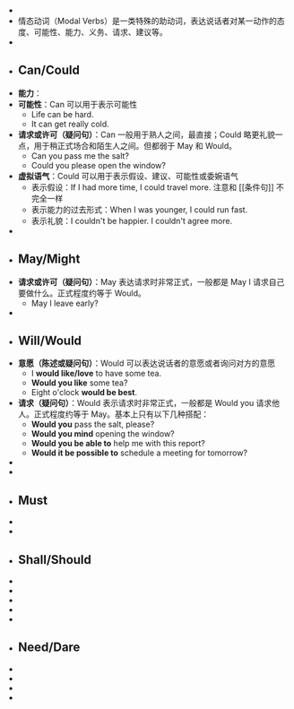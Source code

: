 -
- 情态动词（Modal Verbs）是一类特殊的助动词，表达说话者对某一动作的态度、可能性、能力、义务、请求、建议等。
-
- ## Can/Could
- **能力**：
- **可能性**：Can 可以用于表示可能性
	- Life can be hard.
	- It can get really cold.
- **请求或许可（疑问句）**：Can 一般用于熟人之间，最直接；Could 略更礼貌一点，用于稍正式场合和陌生人之间。但都弱于 May 和 Would。
	- Can you pass me the salt?
	- Could you please open the window?
- **虚拟语气**：Could 可以用于表示假设、建议、可能性或委婉语气
	- 表示假设：If I had more time, I could travel more. 注意和 [[条件句]] 不完全一样
	- 表示能力的过去形式：When I was younger, I could run fast.
	- 表示礼貌：I couldn't be happier. I couldn't agree more.
-
- ## May/Might
- **请求或许可（疑问句）**：May 表达请求时非常正式，一般都是 May I 请求自己要做什么。正式程度约等于 Would。
	- May I leave early?
-
- ## Will/Would
- **意愿（陈述或疑问句）**：Would 可以表达说话者的意愿或者询问对方的意愿
	- I **would like/love** to have some tea.
	- **Would you like** some tea?
	- Eight o'clock **would be best**.
- **请求（疑问句）**：Would 表示请求时非常正式，一般都是 Would you 请求他人。正式程度约等于 May。基本上只有以下几种搭配：
	- **Would you** pass the salt, please?
	- **Would you mind** opening the window?
	- **Would you be able to** help me with this report?
	- **Would it be possible to** schedule a meeting for tomorrow?
-
-
- ## Must
-
-
- ## Shall/Should
-
-
-
-
-
- ## Need/Dare
-
-
-
-